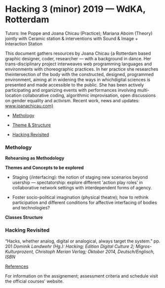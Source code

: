 # Hacking 3 (minor) 2019 — WdKA, Rotterdam
Tutors: Ine Poppe and Joana Chicau (Practice); Mariana Aboim (Theory)
jointly with Ceramic station & interventions with Sound & Image +  Interaction Station

This document gathers resources by 
Joana Chicau {a Rotterdam based graphic designer, coder, researcher — with a background in dance. Her trans-disciplinary project interweaves web programming languages and environments with choreographic practices. In her practice she researches theintersection of the body with the constructed, designed, programmed environment, aiming at in widening the ways in whichdigital sciences is presented and made accessible to the public. She has been actively participating and organizing events with performances involving multi-location collaborative coding, algorithmic improvisation, open discussions on gender equality and activism. 
Recent work, news and updates: www.joanachicau.com}


- [Methology](###Methology)

- [Theme & Structure](###Theme%20and%20Methology)

- [Hacking Revisited](###Hacking%20Revisited)


### Methology


**Rehearsing as Methodology**

**Themes and Concepts to be explored**

- Staging (/interfacing): the notion of staging new scenarios beyond usership — spectatorship: explore different 'action play roles' in collaborative network settings with interdependent forms of agency. 

- Foster socio-political imagination (physical theatre); how to rethink participation and different conditions for affective interfacing of bodies and technologies?


**Classes Structure**


### Hacking Revisited

“Hacks, whether analog, digital or analogical, always target the system.” pp. 201 _Dominik Landwehr (Hg.): Hacking; Edition Digital Culture 2; Migros-Kulturprozent, Christoph Merian Verlag; Oktober 2014, Deutsch/Englisch, ISBN_

[References](https://github.com/JoBCB/HackingP3_2019/blob/master/Hacking_Glossaries_Meanings.md)

For information on the assignement; assessment criteria and schedule visit the official courses' website.
